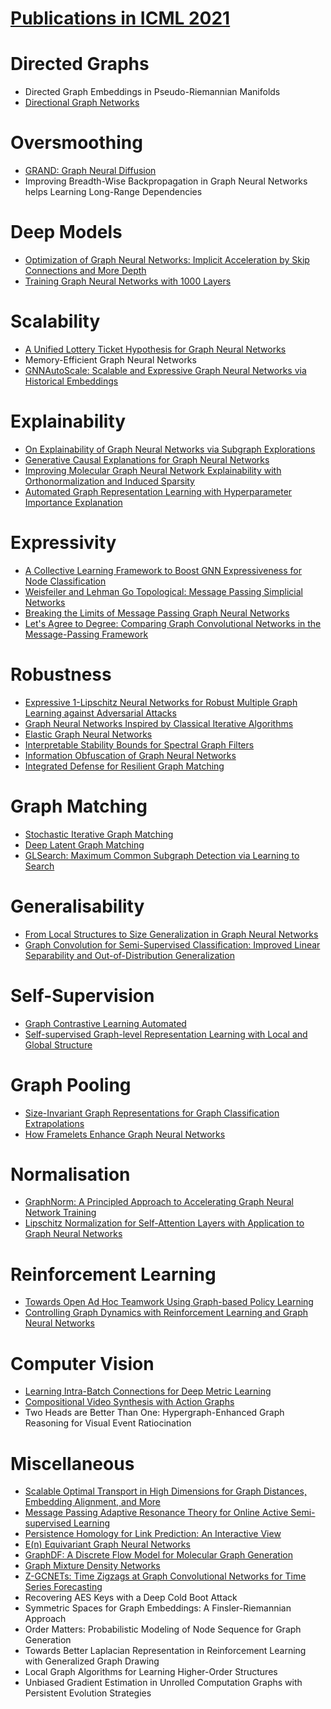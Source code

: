# [Publications in ICML 2021](https://icml.cc/Conferences/2021/AcceptedPapersInitial)



# Directed Graphs
- Directed Graph Embeddings in Pseudo-Riemannian Manifolds
- [Directional Graph Networks](https://github.com/naganandy/graph-based-deep-learning-literature/blob/master/conference-publications/folders/publications_icml21/dgn_icml21/README.md)


# Oversmoothing
- [GRAND: Graph Neural Diffusion](https://github.com/naganandy/graph-based-deep-learning-literature/blob/master/conference-publications/folders/publications_icml21/grand_icml21/README.md)
- Improving Breadth-Wise Backpropagation in Graph Neural Networks helps Learning Long-Range Dependencies



# Deep Models
- [Optimization of Graph Neural Networks: Implicit Acceleration by Skip Connections and More Depth](https://github.com/naganandy/graph-based-deep-learning-literature/blob/master/conference-publications/folders/publications_icml21/optgnn_icml21/README.md)
- [Training Graph Neural Networks with 1000 Layers](https://github.com/naganandy/graph-based-deep-learning-literature/blob/master/conference-publications/folders/publications_icml21/revgnn_icml21/README.md)



# Scalability
- [A Unified Lottery Ticket Hypothesis for Graph Neural Networks](https://github.com/naganandy/graph-based-deep-learning-literature/blob/master/conference-publications/folders/publications_icml21/glt_icml21/README.md)
- Memory-Efficient Graph Neural Networks
- [GNNAutoScale: Scalable and Expressive Graph Neural Networks via Historical Embeddings](https://github.com/naganandy/graph-based-deep-learning-literature/blob/master/conference-publications/folders/publications_icml21/gnnautoscale_icml21/README.md)



# Explainability
- [On Explainability of Graph Neural Networks via Subgraph Explorations](https://github.com/naganandy/graph-based-deep-learning-literature/blob/master/conference-publications/folders/publications_icml21/subgraphx_icml21/README.md)
- [Generative Causal Explanations for Graph Neural Networks](https://github.com/naganandy/graph-based-deep-learning-literature/blob/master/conference-publications/folders/publications_icml21/gem_icml21/README.md)
- [Improving Molecular Graph Neural Network Explainability with Orthonormalization and Induced Sparsity](https://github.com/naganandy/graph-based-deep-learning-literature/blob/master/conference-publications/folders/publications_icml21/brogini_icml21/README.md)
- [Automated Graph Representation Learning with Hyperparameter Importance Explanation](https://github.com/naganandy/graph-based-deep-learning-literature/blob/master/conference-publications/folders/publications_icml21/autogr_icml21/README.md)



# Expressivity
- [A Collective Learning Framework to Boost GNN Expressiveness for Node Classification](https://github.com/naganandy/graph-based-deep-learning-literature/blob/master/conference-publications/folders/publications_icml21/clgnn_icml21/README.md)
- [Weisfeiler and Lehman Go Topological: Message Passing Simplicial Networks](https://github.com/naganandy/graph-based-deep-learning-literature/blob/master/conference-publications/folders/publications_icml21/mpsn_icml21/README.md)
- [Breaking the Limits of Message Passing Graph Neural Networks](https://github.com/naganandy/graph-based-deep-learning-literature/blob/master/conference-publications/folders/publications_icml21/gnnml_icml21/README.md)
- [Let's Agree to Degree: Comparing Graph Convolutional Networks in the Message-Passing Framework](https://github.com/naganandy/graph-based-deep-learning-literature/blob/master/conference-publications/folders/publications_icml21/adgcn_icml21/README.md)



# Robustness
- [Expressive 1-Lipschitz Neural Networks for Robust Multiple Graph Learning against Adversarial Attacks](https://github.com/naganandy/graph-based-deep-learning-literature/blob/master/conference-publications/folders/publications_icml21/ernn_icml21/README.md)
- [Graph Neural Networks Inspired by Classical Iterative Algorithms](https://github.com/naganandy/graph-based-deep-learning-literature/blob/master/conference-publications/folders/publications_icml21/twirls_icml21/README.md)
- [Elastic Graph Neural Networks](https://github.com/naganandy/graph-based-deep-learning-literature/blob/master/conference-publications/folders/publications_icml21/elasticgnn_icml21/README.md)
- [Interpretable Stability Bounds for Spectral Graph Filters](https://github.com/naganandy/graph-based-deep-learning-literature/blob/master/conference-publications/folders/publications_icml21/sgf_icml21/README.md)
- [Information Obfuscation of Graph Neural Networks](https://github.com/naganandy/graph-based-deep-learning-literature/blob/master/conference-publications/folders/publications_icml21/gal_icml21/README.md)
- [Integrated Defense for Resilient Graph Matching](https://github.com/naganandy/graph-based-deep-learning-literature/blob/master/conference-publications/folders/publications_icml21/idrgm_icml21/README.md)



# Graph Matching
- [Stochastic Iterative Graph Matching](https://github.com/naganandy/graph-based-deep-learning-literature/blob/master/conference-publications/folders/publications_icml21/sigma_icml21/README.md)
- [Deep Latent Graph Matching](https://github.com/naganandy/graph-based-deep-learning-literature/blob/master/conference-publications/folders/publications_icml21/dlgm_icml21/README.md)
- [GLSearch: Maximum Common Subgraph Detection via Learning to Search](https://github.com/naganandy/graph-based-deep-learning-literature/blob/master/conference-publications/folders/publications_icml21/glsearch_icml21/README.md)



# Generalisability
- [From Local Structures to Size Generalization in Graph Neural Networks](https://github.com/naganandy/graph-based-deep-learning-literature/blob/master/conference-publications/folders/publications_icml21/pattern_icml21/README.md)
- [Graph Convolution for Semi-Supervised Classification: Improved Linear Separability and Out-of-Distribution Generalization](https://github.com/naganandy/graph-based-deep-learning-literature/blob/master/conference-publications/folders/publications_icml21/sepgcn_icml21/README.md)



# Self-Supervision
- [Graph Contrastive Learning Automated](https://github.com/naganandy/graph-based-deep-learning-literature/blob/master/conference-publications/folders/publications_icml21/joao_icml21/README.md)
- [Self-supervised Graph-level Representation Learning with Local and Global Structure](https://github.com/naganandy/graph-based-deep-learning-literature/blob/master/conference-publications/folders/publications_icml21/graphlog_icml21/README.md)



# Graph Pooling
- [Size-Invariant Graph Representations for Graph Classification Extrapolations](https://github.com/naganandy/graph-based-deep-learning-literature/blob/master/conference-publications/folders/publications_icml21/signn_icml21/README.md)
- [How Framelets Enhance Graph Neural Networks](https://github.com/naganandy/graph-based-deep-learning-literature/blob/master/conference-publications/folders/publications_icml21/ufgpool_icml21/README.md)



# Normalisation
- [GraphNorm: A Principled Approach to Accelerating Graph Neural Network Training](https://github.com/naganandy/graph-based-deep-learning-literature/blob/master/conference-publications/folders/publications_icml21/graphnorm_icml21/README.md)
- [Lipschitz Normalization for Self-Attention Layers with Application to Graph Neural Networks](https://github.com/naganandy/graph-based-deep-learning-literature/blob/master/conference-publications/folders/publications_icml21/lipschitznorm_icml21/README.md)



# Reinforcement Learning
- [Towards Open Ad Hoc Teamwork Using Graph-based Policy Learning](https://github.com/naganandy/graph-based-deep-learning-literature/blob/master/conference-publications/folders/publications_icml21/gpl_icml21/README.md)
- [Controlling Graph Dynamics with Reinforcement Learning and Graph Neural Networks](https://github.com/naganandy/graph-based-deep-learning-literature/blob/master/conference-publications/folders/publications_icml21/rlgn_icml21/README.md)



# Computer Vision
- [Learning Intra-Batch Connections for Deep Metric Learning](https://github.com/naganandy/graph-based-deep-learning-literature/blob/master/conference-publications/folders/publications_icml21/mpndml_icml21/README.md)
- [Compositional Video Synthesis with Action Graphs](https://github.com/naganandy/graph-based-deep-learning-literature/blob/master/conference-publications/folders/publications_icml21/ag2vid_icml21/README.md)
- Two Heads are Better Than One: Hypergraph-Enhanced Graph Reasoning for Visual Event Ratiocination



# Miscellaneous
- [Scalable Optimal Transport in High Dimensions for Graph Distances, Embedding Alignment, and More](https://github.com/naganandy/graph-based-deep-learning-literature/blob/master/conference-publications/folders/publications_icml21/gtn_icml21/README.md)
- [Message Passing Adaptive Resonance Theory for Online Active Semi-supervised Learning](https://github.com/naganandy/graph-based-deep-learning-literature/blob/master/conference-publications/folders/publications_icml21/mpart_icml21/README.md)
- [Persistence Homology for Link Prediction: An Interactive View](https://github.com/naganandy/graph-based-deep-learning-literature/blob/master/conference-publications/folders/publications_icml21/tlcgnn_icml21/README.md)
- [E(n) Equivariant Graph Neural Networks](https://github.com/naganandy/graph-based-deep-learning-literature/blob/master/conference-publications/folders/publications_icml21/egnn_icml21/README.md)
- [GraphDF: A Discrete Flow Model for Molecular Graph Generation](https://github.com/naganandy/graph-based-deep-learning-literature/blob/master/conference-publications/folders/publications_icml21/graphdf_icml21/README.md)
- [Graph Mixture Density Networks](https://github.com/naganandy/graph-based-deep-learning-literature/blob/master/conference-publications/folders/publications_icml21/gmdn_icml21/README.md)
- [Z-GCNETs: Time Zigzags at Graph Convolutional Networks for Time Series Forecasting](https://github.com/naganandy/graph-based-deep-learning-literature/blob/master/conference-publications/folders/publications_icml21/zgcnet_icml21/README.md)
- Recovering AES Keys with a Deep Cold Boot Attack
- Symmetric Spaces for Graph Embeddings: A Finsler-Riemannian Approach
- Order Matters: Probabilistic Modeling of Node Sequence for Graph Generation
- Towards Better Laplacian Representation in Reinforcement Learning with Generalized Graph Drawing
- Local Graph Algorithms for Learning Higher-Order Structures
- Unbiased Gradient Estimation in Unrolled Computation Graphs with Persistent Evolution Strategies
